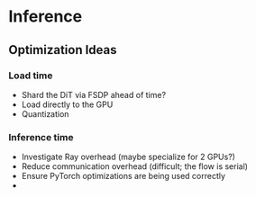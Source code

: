 # Inference

## Optimization Ideas
### Load time
- Shard the DiT via FSDP ahead of time?
- Load directly to the GPU
- Quantization

### Inference time
- Investigate Ray overhead (maybe specialize for 2 GPUs?)
- Reduce communication overhead (difficult; the flow is serial)
- Ensure PyTorch optimizations are being used correctly
- 